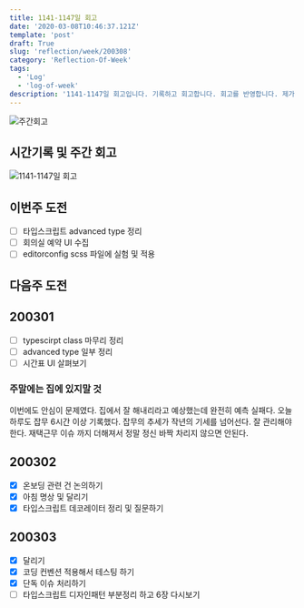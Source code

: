 ```yaml
---
title: 1141-1147일 회고
date: '2020-03-08T10:46:37.121Z'
template: 'post'
draft: True
slug: 'reflection/week/200308'
category: 'Reflection-Of-Week'
tags:
  - 'Log'
  - 'log-of-week'
description: '1141-1147일 회고입니다. 기록하고 회고합니다. 회고를 반영합니다. 제가 자라는 방식입니다.'
---
```

![주간회고](https://imgur.com/r54Om9c.png)


## 시간기록 및 주간 회고 

![1141-1147일 회고](.png)


## 이번주 도전

- [ ] 타입스크립트 advanced type 정리 
- [ ] 회의실 예약 UI 수집 
- [ ] editorconfig scss 파일에 실험 및 적용 

## 다음주 도전

 
## 200301
- [ ] typescirpt class 마무리 정리 
- [ ] advanced type 일부 정리
- [ ] 시간표 UI 살펴보기 
### 주말에는 집에 있지말 것 
이번에도 안심이 문제였다. 집에서 잘 해내리라고 예상했는데 완전히 예측 실패다. 오늘 하루도 잡무 6시간 이상 기록했다. 잡무의 추세가 작년의 기세를 넘어선다. 잘 관리해야 한다. 재택근무 이슈 까지 더해져서 정말 정신 바짝 차리지 않으면 안된다.

## 200302
- [x] 온보딩 관련 건 논의하기 
- [x] 아침 명상 및 달리기 
- [x] 타입스크립트 데코레이터 정리 및 질문하기 

## 200303 
- [x] 달리기 
- [x] 코딩 컨벤션 적용해서 테스팅 하기 
- [x] 단독 이슈 처리하기
- [ ] 타입스크립트 디자인패턴 부분정리 하고 6장 다시보기